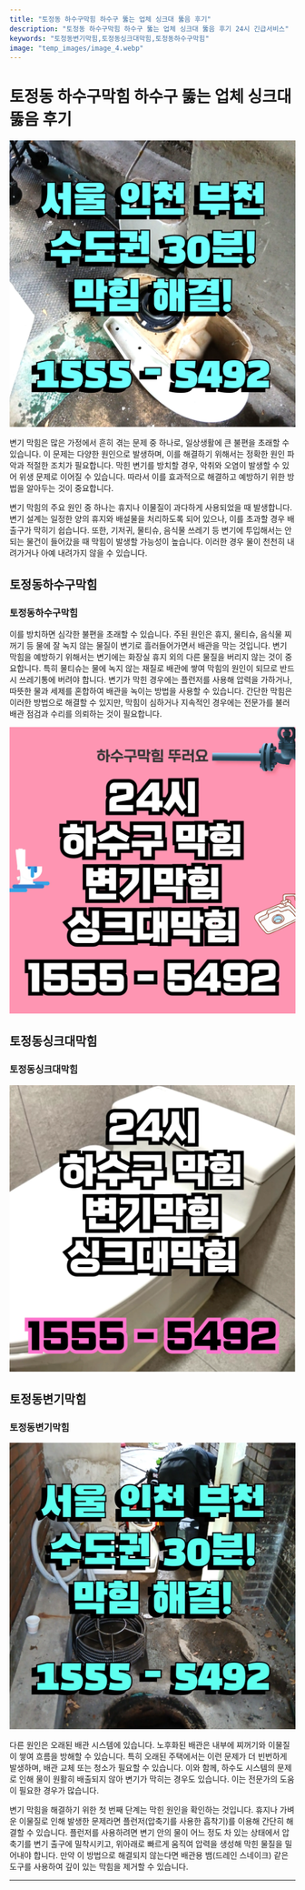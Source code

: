 ```yaml
---
title: "토정동 하수구막힘 하수구 뚫는 업체 싱크대 뚫음 후기"
description: "토정동 하수구막힘 하수구 뚫는 업체 싱크대 뚫음 후기 24시 긴급서비스"
keywords: "토정동변기막힘,토정동싱크대막힘,토정동하수구막힘"
image: "temp_images/image_4.webp"
---
```


# 토정동 하수구막힘 하수구 뚫는 업체 싱크대 뚫음 후기

![토정동하수구막힘](temp_images/image_9.webp) 

변기 막힘은 많은 가정에서 흔히 겪는 문제 중 하나로, 일상생활에 큰 불편을 초래할 수 있습니다. 이 문제는 다양한 원인으로 발생하며, 이를 해결하기 위해서는 정확한 원인 파악과 적절한 조치가 필요합니다. 막힌 변기를 방치할 경우, 악취와 오염이 발생할 수 있어 위생 문제로 이어질 수 있습니다. 따라서 이를 효과적으로 해결하고 예방하기 위한 방법을 알아두는 것이 중요합니다.

변기 막힘의 주요 원인 중 하나는 휴지나 이물질이 과다하게 사용되었을 때 발생합니다. 변기 설계는 일정한 양의 휴지와 배설물을 처리하도록 되어 있으나, 이를 초과할 경우 배출구가 막히기 쉽습니다. 또한, 기저귀, 물티슈, 음식물 쓰레기 등 변기에 투입해서는 안 되는 물건이 들어갔을 때 막힘이 발생할 가능성이 높습니다. 이러한 경우 물이 천천히 내려가거나 아예 내려가지 않을 수 있습니다.


## 토정동하수구막힘

### 토정동하수구막힘

이를 방치하면 심각한 불편을 초래할 수 있습니다. 주된 원인은 휴지, 물티슈, 음식물 찌꺼기 등 물에 잘 녹지 않는 물질이 변기로 흘러들어가면서 배관을 막는 것입니다. 변기 막힘을 예방하기 위해서는 변기에는 화장실 휴지 외의 다른 물질을 버리지 않는 것이 중요합니다. 특히 물티슈는 물에 녹지 않는 재질로 배관에 쌓여 막힘의 원인이 되므로 반드시 쓰레기통에 버려야 합니다. 변기가 막힌 경우에는 플런저를 사용해 압력을 가하거나, 따뜻한 물과 세제를 혼합하여 배관을 녹이는 방법을 사용할 수 있습니다. 간단한 막힘은 이러한 방법으로 해결할 수 있지만, 막힘이 심하거나 지속적인 경우에는 전문가를 불러 배관 점검과 수리를 의뢰하는 것이 필요합니다.

![토정동하수구막힘](temp_images/image_0.webp) 



## 토정동싱크대막힘

### 토정동싱크대막힘

![토정동싱크대막힘](temp_images/image_3.webp) 



## 토정동변기막힘

### 토정동변기막힘

![토정동변기막힘](temp_images/image_5.webp) 

  다른 원인은 오래된 배관 시스템에 있습니다. 노후화된 배관은 내부에 찌꺼기와 이물질이 쌓여 흐름을 방해할 수 있습니다. 특히 오래된 주택에서는 이런 문제가 더 빈번하게 발생하며, 배관 교체 또는 청소가 필요할 수 있습니다. 이와 함께, 하수도 시스템의 문제로 인해 물이 원활히 배출되지 않아 변기가 막히는 경우도 있습니다. 이는 전문가의 도움이 필요한 경우가 많습니다.

변기 막힘을 해결하기 위한 첫 번째 단계는 막힌 원인을 확인하는 것입니다. 휴지나 가벼운 이물질로 인해 발생한 문제라면 플런저(압축기를 사용한 흡착기)를 이용해 간단히 해결할 수 있습니다. 플런저를 사용하려면 변기 안의 물이 어느 정도 차 있는 상태에서 압축기를 변기 출구에 밀착시키고, 위아래로 빠르게 움직여 압력을 생성해 막힌 물질을 밀어내야 합니다. 만약 이 방법으로 해결되지 않는다면 배관용 뱀(드레인 스네이크) 같은 도구를 사용하여 깊이 있는 막힘을 제거할 수 있습니다.


---

